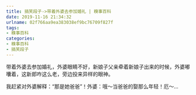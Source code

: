 ```yaml
---
title: 搞笑段子->带着外婆去参加婚礼 | 糗事百科
date: 2019-11-16 21:34:32
urlname: 02f766aa9ea383038ef9bc76709f827f
tags: 
- 糗事百科
categories:
- 糗事百科
- 搞笑段子
---
```

带着外婆去参加婚礼，外婆眼睛不好，新娘子父亲牵着新娘子出来的时候，外婆嘟囔着，这新郎咋这么老，旁边投来异样的眼神。

我赶紧对外婆解释：“那是她爸爸”！外婆：哦～当爸爸的娶那么年轻！厄～…


